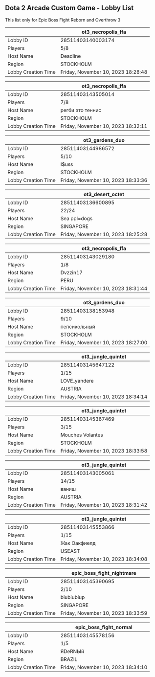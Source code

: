 ## Dota 2 Arcade Custom Game - Lobby List

This list only for Epic Boss Fight Reborn and Overthrow 3

|  | ot3_necropolis_ffa |
| ------ | ------ |
| Lobby ID | 28511403140003174 |
| Players | 5/8 |
| Host Name | Deadline |
| Region | STOCKHOLM |
| Lobby Creation Time | Friday, November 10, 2023 18:28:48 |


|  | ot3_necropolis_ffa |
| ------ | ------ |
| Lobby ID | 28511403143505014 |
| Players | 7/8 |
| Host Name | регби это теннис |
| Region | STOCKHOLM |
| Lobby Creation Time | Friday, November 10, 2023 18:32:11 |


|  | ot3_gardens_duo |
| ------ | ------ |
| Lobby ID | 28511403144986572 |
| Players | 5/10 |
| Host Name | I$uss |
| Region | STOCKHOLM |
| Lobby Creation Time | Friday, November 10, 2023 18:33:36 |


|  | ot3_desert_octet |
| ------ | ------ |
| Lobby ID | 28511403136600895 |
| Players | 22/24 |
| Host Name | Sea ppl=dogs |
| Region | SINGAPORE |
| Lobby Creation Time | Friday, November 10, 2023 18:25:28 |


|  | ot3_necropolis_ffa |
| ------ | ------ |
| Lobby ID | 28511403143029180 |
| Players | 1/8 |
| Host Name | Dvzzin17 |
| Region | PERU |
| Lobby Creation Time | Friday, November 10, 2023 18:31:44 |


|  | ot3_gardens_duo |
| ------ | ------ |
| Lobby ID | 28511403138153948 |
| Players | 9/10 |
| Host Name | пепсикольный |
| Region | STOCKHOLM |
| Lobby Creation Time | Friday, November 10, 2023 18:27:00 |


|  | ot3_jungle_quintet |
| ------ | ------ |
| Lobby ID | 28511403145647122 |
| Players | 1/15 |
| Host Name | LOVE_yandere |
| Region | AUSTRIA |
| Lobby Creation Time | Friday, November 10, 2023 18:34:14 |


|  | ot3_jungle_quintet |
| ------ | ------ |
| Lobby ID | 28511403145367469 |
| Players | 3/15 |
| Host Name | Mouches Volantes |
| Region | STOCKHOLM |
| Lobby Creation Time | Friday, November 10, 2023 18:33:58 |


|  | ot3_jungle_quintet |
| ------ | ------ |
| Lobby ID | 28511403143005061 |
| Players | 14/15 |
| Host Name | ваниш |
| Region | AUSTRIA |
| Lobby Creation Time | Friday, November 10, 2023 18:31:42 |


|  | ot3_jungle_quintet |
| ------ | ------ |
| Lobby ID | 28511403145553866 |
| Players | 1/15 |
| Host Name | Жак Оакфиелд |
| Region | USEAST |
| Lobby Creation Time | Friday, November 10, 2023 18:34:08 |


|  | epic_boss_fight_nightmare |
| ------ | ------ |
| Lobby ID | 28511403145390695 |
| Players | 2/10 |
| Host Name | biubiubiup |
| Region | SINGAPORE |
| Lobby Creation Time | Friday, November 10, 2023 18:33:59 |


|  | epic_boss_fight_normal |
| ------ | ------ |
| Lobby ID | 28511403145578156 |
| Players | 1/5 |
| Host Name | ЯDeRNЫй |
| Region | BRAZIL |
| Lobby Creation Time | Friday, November 10, 2023 18:34:10 |


